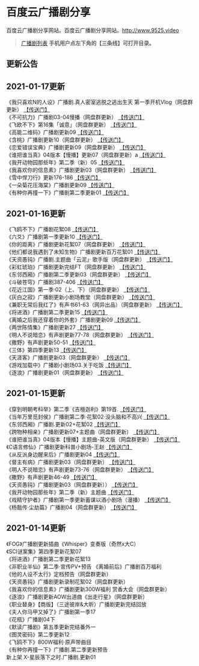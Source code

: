 百度云广播剧分享
==================
百度云广播剧分享网站。百度云广播剧分享网站。<http://www.9525.video>

>[广播剧列表](/list/) **手机用户点左下角的【三条线】可打开目录。**


<h2>更新公告</h2>
<h2>2021-01-17更新</h2>

《我只喜欢N的人设》广播剧.真人密室逃脱之逃出生天 第一季开机Vlog（网盘群更新）  [【传送门】](/list/W.md)</br>
《不可抗力》广播剧03-04慢播（网盘群更新）  [【传送门】](/list/B.md)</br>
《飞欧不下》第16集「诚意」（网盘群更新）  [【传送门】](/list/F.md)</br>
《高能二维码》广播剧更新09  [【传送门】](/list/G.md)</br>
《含桃》广播剧更新10（网盘群更新）  [【传送门】](/list/H.md)</br>
《恋爱错误宝典》广播剧更新09（网盘群更新）  [【传送门】](/list/L.md)</br>
《谁把谁当真》04版本【慢播】更新07（网盘群更新）a  [【传送门】](/list/S.md)</br>
《我开动物园那些年》第二季（新）05  [【传送门】](/list/W.md)</br>
《我喜欢你的信息素》广播剧更新03（网盘群更新）  [【传送门】](/list/W.md)</br>
《雪中悍刀行》更新176-186  [【传送门】](/list/X.md)</br>
《一朵菊花压海棠》广播剧更新09  [【传送门】](/list/Y.md)</br>
《有种你再撞一下》广播剧第二季更新01  [【传送门】](/list/Y.md)</br>
<h2></h2>
<h2>2021-01-16更新</h2>

《飞鸥不下》广播剧花絮08  [【传送门】](/list/F.md)</br>
《六爻》广播剧第一季更新10  [【传送门】](/list/L.md)</br>
《你的距离》广播剧更新花絮07（网盘群更新）  [【传送门】](/list/N.md)</br>
《他们都说我遇到了未知生物》广播剧更新百万花絮01  [【传送门】](/list/T.md)</br>
《天资愚钝》广播剧.主题曲「云泥」· 歌手版（网盘群更新）  [【传送门】](/list/T.md)</br>
《彩虹琥珀》广播剧更新完结FT（网盘群更新）  [【传送门】](/list/C.md)</br>
《东邻西厢》广播剧第二季更新03（网盘群更新）  [【传送门】](/list/D.md)</br>
《斗破苍穹》广播剧387-406  [【传送门】](/list/D.md)</br>
《花近江国》第一季·02（上、下）（网盘群更新）  [【传送门】](/list/H.md)</br>
《灰白之寂》广播剧更新小剧场教堂（网盘群更新）  [【传送门】](/list/H.md)</br>
《兼职无常后我红了》有声书61-63（网异出品）（网盘群更新）  [【传送门】](/list/J.md)</br>
《将进酒》广播剧第二季更新15  [【传送门】](/list/Q.md)</br>
《离婚之后我还穿着你的外套》广播剧更新09  [【传送门】](/list/L.md)</br>
《两世陈情集》广播剧更新27  [【传送门】](/list/L.md)</br>
《明人不说暗恋》有声剧更新77-78（网盘群更新）  [【传送门】](/list/M.md)</br>
《撒野》有声剧更新50-51  [【传送门】](/list/S.md)</br>
《三体》第四季更新13  [【传送门】](/list/S.md)</br>
《天涯客》广播剧更新03（网盘群更新）  [【传送门】](/list/T.md)</br>
《游戏加载中》广播剧小剧场03.关于吃饭  [【传送门】](/list/Y.md)</br>
《逐浪》广播剧更新01（网盘群更新）  [【传送门】](/list/Z.md)</br>
<h2></h2>
<h2>2021-01-15更新</h2>

《穿到明朝考科举》第二季《吉檀迦利》第19首.   [【传送门】](/list/C.md)</br>
《当年万里觅封侯》广播剧第二季·花絮02·没头脑和不高兴   [【传送门】](/list/D.md)</br>
《东邻西厢》广播剧.更新02+花絮02   [【传送门】](/list/D.md)</br>
《跨物种相亲》广播剧更新07+主题曲（网盘群更新）   [【传送门】](/list/K.md)</br>
《谁把谁当真》04版本【慢播】主题曲-英文版（网盘群更新）   [【传送门】](/list/S.md)</br>
《C语言修仙》广播剧更新科普小剧场-王赵   [【传送门】](/list/C.md)</br>
《从反派身边醒来后》广播剧更新04   [【传送门】](/list/C.md)</br>
《督主有病》广播剧更新03（网盘群更新）   [【传送门】](/list/D.md)</br>
《明人不说暗恋》有声剧更新73-76（网盘群更新）   [【传送门】](/list/M.md)</br>
《撒野》有声剧更新46-49   [【传送门】](/list/S.md)</br>
《天资愚钝》广播剧更新03（网盘群更新））   [【传送门】](/list/T.md)</br>
《我开动物园那些年》第二季（新）主题曲   [【传送门】](/list/W.md)</br>
《戏精守护者》广播剧第一季更新蓄谋以酒小剧场（漫播）   [【传送门】](/list/X.md)</br>
《杨戬传·尘劫篇》广播剧04（网盘群更新）   [【传送门】](/list/Y.md)</br>
<h2></h2>
<h2>2021-01-14更新</h2>

《FOG》广播剧更新插曲《Whisper》变奏版（奇然x大C）</br>
《SCI谜案集》第四季更新花絮07</br>
《将进酒》广播剧第二季更新花絮13</br>
《非职业半仙》第二季·宣传PV+预告
《离婚前后》广播剧百万福利</br>
《他的人设不太行》定档预告（网盘群更新）</br>
《天资愚钝》广播剧更新录制花絮02（网盘群更新）</br>
《我喜欢你的信息素》广播剧更新300W福利 赏香大会（网盘群更新）</br>
《逐浪》广播剧更新AOW出道曲《出走行星》（网盘群更新）</br>
《职业替身》【商版】（三途彼岸&大昕）广播剧更新完结回放</br>
《夫人你马甲又掉了》广播剧第一季17</br>
《花瓶》广播剧04下</br>
《默读广播剧》第五季更新完结番外一</br>
《图灵密码》第二季更新12</br>
《飞鸥不下》800W福利·原声带曲目</br>
《有种你再撞一下》广播剧.第二季更新预告</br>
新上架 X-星辰落下之时.广播剧.更新01</br>
<h2></h2>

